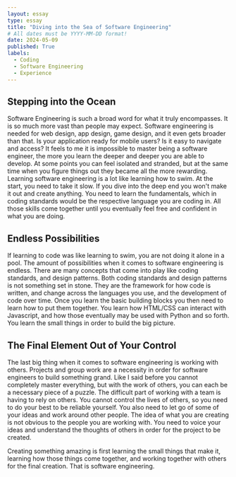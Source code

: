 ```yaml
---
layout: essay
type: essay
title: "Diving into the Sea of Software Engineering"
# All dates must be YYYY-MM-DD format!
date: 2024-05-09
published: True
labels:
  - Coding
  - Software Engineering
  - Experience
---
```


## Stepping into the Ocean

Software Engineering is such a broad word for what it truly encompasses. It is so much more vast than people may expect. Software engineering is needed for web design, app design, game design, and it even gets broader than that. Is your application ready for mobile users? Is it easy to navigate and access? It feels to me it is impossible to master being a software engineer, the more you learn the deeper and deeper you are able to develop. At some points you can feel isolated and stranded, but at the same time when you figure things out they became all the more rewarding. Learning software engineering is a lot like learning how to swim. At the start, you need to take it slow. If you dive into the deep end you won't make it out and create anything. You need to learn the fundamentals, which in coding standards would be the respective language you are coding in. All those skills come together until you eventually feel free and confident in what you are doing. 

## Endless Possibilities

If learning to code was like learning to swim, you are not doing it alone in a pool. The amount of possibilities when it comes to software engineering is endless. There are many concepts that come into play like coding standards, and design patterns. Both coding standards and design patterns is not something set in stone. They are the framework for how code is written, and change across the languages you use, and the development of code over time. Once you learn the basic building blocks you then need to learn how to put them together. You learn how HTML/CSS can interact with Javascript, and how those eventually may be used with Python and so forth. You learn the small things in order to build the big picture.

## The Final Element Out of Your Control

The last big thing when it comes to software engineering is working with others. Projects and group work are a necessity in order for software engineers to build something grand. Like I said before you cannot completely master everything, but with the work of others, you can each be a necessary piece of a puzzle. The difficult part of working with a team is having to rely on others. You cannot control the lives of others, so you need to do your best to be reliable yourself. You also need to let go of some of your ideas and work around other people. The idea of what you are creating is not obvious to the people you are working with. You need to voice your ideas and understand the thoughts of others in order for the project to be created.

Creating something amazing is first learning the small things that make it, learning how those things come together, and working together with others for the final creation. That is software engineering.
